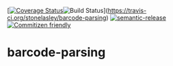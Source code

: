 [[![Coverage Status](https://coveralls.io/repos/github/stonelasley/barcode-parsing/badge.svg?branch=master)](https://coveralls.io/github/stonelasley/barcode-parsing?branch=master)![Build Status](https://travis-ci.org/stonelasley/barcode-parsing.svg?branch=master)](https://travis-ci.org/stonelasley/barcode-parsing)
[![semantic-release](https://img.shields.io/badge/%20%20%F0%9F%93%A6%F0%9F%9A%80-semantic--release-e10079.svg)](https://github.com/semantic-release/semantic-release)
[![Commitizen friendly](https://img.shields.io/badge/commitizen-friendly-brightgreen.svg)](http://commitizen.github.io/cz-cli/)

# barcode-parsing
